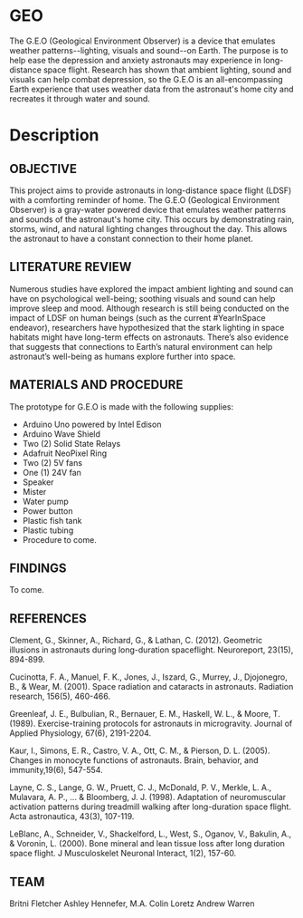 
# GEO
The G.E.O (Geological Environment Observer) is a device that emulates weather patterns--lighting, visuals and sound--on Earth. The purpose is to help ease the depression and anxiety astronauts may experience in long-distance space flight. Research has shown that ambient lighting, sound and visuals can help combat depression, so the G.E.O is an all-encompassing Earth experience that uses weather data from the astronaut's home city and recreates it through water and sound. 

# Description
## OBJECTIVE

This project aims to provide astronauts in long-distance space flight (LDSF) with a comforting reminder of home. The G.E.O (Geological Environment Observer) is a gray-water powered device that emulates weather patterns and sounds of the astronaut's home city. This occurs by demonstrating rain, storms, wind, and natural lighting changes throughout the day. This allows the astronaut to have a constant connection to their home planet.

## LITERATURE REVIEW

Numerous studies have explored the impact ambient lighting and sound can have on psychological well-being; soothing visuals and sound can help improve sleep and mood. Although research is still being conducted on the impact of LDSF on human beings (such as the current #YearInSpace endeavor), researchers have hypothesized that the stark lighting in space habitats might have long-term effects on astronauts. There’s also evidence that suggests that connections to Earth’s natural environment can help astronaut’s well-being as humans explore further into space.

## MATERIALS AND PROCEDURE

The prototype for G.E.O is made with the following supplies:
- Arduino Uno powered by Intel Edison
- Arduino Wave Shield
- Two (2) Solid State Relays
- Adafruit NeoPixel Ring
- Two (2) 5V fans
- One (1) 24V fan
- Speaker
- Mister
- Water pump
- Power button
- Plastic fish tank
- Plastic tubing
- Procedure to come.

## FINDINGS

To come.

## REFERENCES

Clement, G., Skinner, A., Richard, G., & Lathan, C. (2012). Geometric illusions in astronauts during long-duration spaceflight. Neuroreport, 23(15), 894-899.

Cucinotta, F. A., Manuel, F. K., Jones, J., Iszard, G., Murrey, J., Djojonegro, B., & Wear, M. (2001). Space radiation and cataracts in astronauts. Radiation research, 156(5), 460-466.

Greenleaf, J. E., Bulbulian, R., Bernauer, E. M., Haskell, W. L., & Moore, T. (1989). Exercise-training protocols for astronauts in microgravity. Journal of Applied Physiology, 67(6), 2191-2204.

Kaur, I., Simons, E. R., Castro, V. A., Ott, C. M., & Pierson, D. L. (2005). Changes in monocyte functions of astronauts. Brain, behavior, and immunity,19(6), 547-554.

Layne, C. S., Lange, G. W., Pruett, C. J., McDonald, P. V., Merkle, L. A., Mulavara, A. P., ... & Bloomberg, J. J. (1998). Adaptation of neuromuscular activation patterns during treadmill walking after long-duration space flight. Acta astronautica, 43(3), 107-119.

LeBlanc, A., Schneider, V., Shackelford, L., West, S., Oganov, V., Bakulin, A., & Voronin, L. (2000). Bone mineral and lean tissue loss after long duration space flight. J Musculoskelet Neuronal Interact, 1(2), 157-60.

## TEAM

Britni Fletcher
Ashley Hennefer, M.A.
Colin Loretz
Andrew Warren


